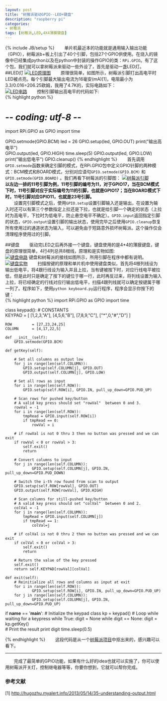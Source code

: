 ```yaml
---
layout: post
title: "树莓派驱动GPIO--LED+键盘"
description: "raspberry pi"
categories: 
- 树莓派
tags: [树莓派,LED,4X4薄膜键盘]
---
```

{% include JB/setup %}
　　单片机最近本的功能就是通用输入输出功能（GPIO），树莓派b+板上引出了40个引脚，包括27个GPIO供使用。在烧入的镜像中已经集成python以及在python中封装的操作GPIO的类：`RPi.GPIO`。有了这个包，我们就可以拿树莓派来驱动一些外设了，首先是驱动一盏LED灯。  
##LED灯 
[![LED原理图](http://github-blog.qiniudn.com/2014-11-5-raspi-02-1.png-BlogPic)](http://github-blog.qiniudn.com/2014-11-5-raspi-02-1.png)
　　原理很简单，如图所示，树莓派引脚打出高电平时LED被点亮。每个引脚最大输出电流为16毫安(mA)[1]，电阻最小为3.3/0.016=206.25欧姆，我用了4.7K的，实际电路如下：  
[![LED电路](http://github-blog.qiniudn.com/2014-11-5-raspi-02-3.jpg-BlogPic)](http://github-blog.qiniudn.com/2014-11-5-raspi-02-3.jpg)
　　控制引脚输出高电平的代码如下:  
{% highlight python %}
# -*- coding: utf-8 -*-
import RPi.GPIO as GPIO
import time

GPIO.setmode(GPIO.BCM)
led = 26
GPIO.setup(led, GPIO.OUT)
print("输出高电平")  
GPIO.output(led, GPIO.HIGH)
time.sleep(5)
GPIO.output(led, GPIO.LOW)
print("输出低电平")
GPIO.cleanup()
{% endhighlight %}
　　首先调用`GPIO.setmode`函数来确定引脚的模式，在RPi.GPIO包中定义GPIO针脚的两种模式：BCM模式和BOARD模式，分别对应语句`GPIO.setmode(GPIO.BCM)` 和`GPIO.setmode(GPIO.BOARD)` 。我们再看下树莓派的引脚图：
[ ![树莓派引脚](http://github-blog.qiniudn.com/2014-11-01-raspi-01-3.png-BlogPic)](http://github-blog.qiniudn.com/2014-11-01-raspi-01-3.png)
　　**以左边一排的11号引脚为例，11号引脚的编号为11，对于GPIO17，当在BCM模式下时，11号引脚对应于实际编号为11的引脚，也就是GPIO17；当在BOARD模式下时，11号引脚对应GPIO11，也就是23号引脚。**  
　　设置完引脚模式之后，使用`GPIO.setup`设置引脚输入还是输出，在设置为输入时还可以有第三个参数指定上拉还是下拉，也就是给引脚一个确定的状态（上拉时为高电平，下拉时为低电平，防止悬空电平不确定）。`GPIO.input`返回指定引脚的状态，`GPIO.output`设置引脚的输出状态，使用完毕之后使用`GPIO.cleanup`恢复所有使用过的通道状态为输入，可以避免由于短路意外损坏树莓派。这个操作仅会清理程序使用过的引脚。

##键盘
　　驱动完LED之后再外接一个键盘，键盘使用的是4*4的薄膜键盘，键盘的原理很简单，4行4列总共8根线，原理和是实物如图:  
[![键盘电路](http://github-blog.qiniudn.com/2014-11-5-raspi-02-4.jpg-BlogPic)](http://github-blog.qiniudn.com/2014-11-5-raspi-02-4.jpg)
键盘和树莓派的接线如图所示，所用引脚在程序中都有说明。  
[![键盘实物](http://github-blog.qiniudn.com/2014-11-5-raspi-02-2.jpg-BlogPic)](http://github-blog.qiniudn.com/2014-11-5-raspi-02-2.jpg)
　　扫描按键的原理和单片机中使用键盘类似，首先将4根列线设为输出低电平，将4跟行线设为输入并且上拉，当有键被按下时，对应行线电平被拉低，但是此时只是确定了按下的键位于哪一行，此时再反过来，将列线设置为输入上拉，将已经确定的行线对应行输出低电平，扫描4跟列线就可以确定按键属于哪一列了。程序如下，使用`python keyboard.py`运行程序，程序会显示你按下的键：  
{% highlight python %}
import RPi.GPIO as GPIO
import time
 
class keypad():
    # CONSTANTS   
    KEYPAD = [
    [1,2,3,"A"],
    [4,5,6,"B"],
    [7,8,9,"C"],
    ["*",0,"#","D"]
    ]
     
    ROW         = [27,23,24,25]
    COLUMN      = [4,17,22,5]
     
    def __init__(self):
        GPIO.setmode(GPIO.BCM)
     
    def getKey(self):
         
        # Set all columns as output low
        for j in range(len(self.COLUMN)):
            GPIO.setup(self.COLUMN[j], GPIO.OUT)
            GPIO.output(self.COLUMN[j], GPIO.LOW)
         
        # Set all rows as input
        for i in range(len(self.ROW)):
            GPIO.setup(self.ROW[i], GPIO.IN, pull_up_down=GPIO.PUD_UP)
         
        # Scan rows for pushed key/button
        # A valid key press should set "rowVal"  between 0 and 3.
        rowVal = -1
        for i in range(len(self.ROW)):
            tmpRead = GPIO.input(self.ROW[i])
            if tmpRead == 0:
                rowVal = i
                 
        # if rowVal is not 0 thru 3 then no button was pressed and we can exit
        if rowVal < 0 or rowVal > 3:
            self.exit()
            return
         
        # Convert columns to input
        for j in range(len(self.COLUMN)):
                GPIO.setup(self.COLUMN[j], GPIO.IN, pull_up_down=GPIO.PUD_DOWN)
         
        # Switch the i-th row found from scan to output
        GPIO.setup(self.ROW[rowVal], GPIO.OUT)
        GPIO.output(self.ROW[rowVal], GPIO.HIGH)
 
        # Scan columns for still-pushed key/button
        # A valid key press should set "colVal"  between 0 and 2.
        colVal = -1
        for j in range(len(self.COLUMN)):
            tmpRead = GPIO.input(self.COLUMN[j])
            if tmpRead == 1:
                colVal=j
                 
        # if colVal is not 0 thru 2 then no button was pressed and we can exit
        if colVal < 0 or colVal > 3:
            self.exit()
            return
 
        # Return the value of the key pressed
        self.exit()
        return self.KEYPAD[rowVal][colVal]
         
    def exit(self):
        # Reinitialize all rows and columns as input at exit
        for i in range(len(self.ROW)):
                GPIO.setup(self.ROW[i], GPIO.IN, pull_up_down=GPIO.PUD_UP) 
        for j in range(len(self.COLUMN)):
                GPIO.setup(self.COLUMN[j], GPIO.IN, pull_up_down=GPIO.PUD_UP)
         
if __name__ == '__main__':
	# Initialize the keypad class
	kp = keypad()
	# Loop while waiting for a keypress
	while True:
		digit = None
		while digit == None:
			digit = kp.getKey()	 
		# Print the result
		print digit
		time.sleep(0.5)

{% endhighlight %}
　　这段代码是从一个[树莓派项目](https://github.com/BabyWrassler/PiLarm)中抠出来的，感兴趣可以看下。  

----------
　　完成了最简单的GPIO功能，如果有什么好的idea也就可以实施了，你可以使用树莓派开关灯，控制继电器等等，你要你想到，它就可以帮你完成。
### 参考文献 ###
[1] http://hugozhu.myalert.info/2013/05/14/35-understanding-output.html
　　